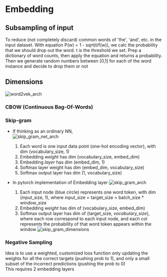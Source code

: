 # Embedding
## Subsampling of input
To reduce (not completely discard) common words of 'the', 'and', etc. in the input dataset.
With equation P(w) = 1 - sqrt(t/f(w)), we calc the probability that we should drop out the word. t is the threshold we set.
Prep a dictionary of word counts, then apply the equation and returns a probability. Then we generate random numbers between [0,1] for each of the word instance and decide to drop them or not

## Dimensions
![word2vek_arch](\assets\word2vec_architectures.png)
### CBOW (Continuous Bag-Of-Words)

### Skip-gram
* If thinking as an ordinary NN,  
![skip_gram_net_arch](\assets\skip_gram_net_arch.png)
  1. Each word is one input data point (one-hot encoding vector), with dim (vocabulary_size, 1)
  1. Embedding *weight* has dim (vocabulary_size, embed_dim)
  1. Embedding *layer* has dim (embed_dim, 1)
  1. Softmax layer weight has dim (embed_dim, vocabulary_size)
  1. Softmax output layer has dim (1, vocabulary_size)

* In pytorch implementation of Embedding layer
![skip_gram_arch](\assets\skip_gram_arch.png)
  1. Each input node (blue circle) represents one word token, with dim (input_size, 1), where input_size = target_size = batch_size * window_size
  1. Embedding *weight* has dim of (vocabulary_size, embed_dim)
  1. Softmax output layer has dim of (target_size, *vocabulary_size*), where each row correspond to each input node, and each col represents the probability of that word token appears within the window
![skip_gram_dimensions](\assets\skip_gram_dimensions.png)

### Negative Sampling
Idea is to use a weighted, customized loss function only updating the weights for all the correct targets (pushing prob to 1), and only a small subset of the incorrect predictions (pushing the prob to 0)  
This requires 2 embedding layers